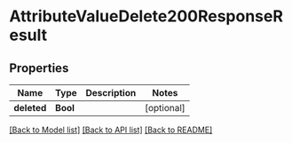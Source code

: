# AttributeValueDelete200ResponseResult

## Properties
Name | Type | Description | Notes
------------ | ------------- | ------------- | -------------
**deleted** | **Bool** |  | [optional] 

[[Back to Model list]](../README.md#documentation-for-models) [[Back to API list]](../README.md#documentation-for-api-endpoints) [[Back to README]](../README.md)


